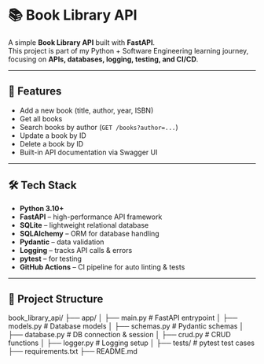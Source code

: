 # 📚 Book Library API

A simple **Book Library API** built with **FastAPI**.  
This project is part of my Python + Software Engineering learning journey, focusing on **APIs, databases, logging, testing, and CI/CD**.

---

## 🚀 Features
- Add a new book (title, author, year, ISBN)  
- Get all books  
- Search books by author (`GET /books?author=...`)  
- Update a book by ID  
- Delete a book by ID  
- Built-in API documentation via Swagger UI  

---

## 🛠️ Tech Stack
- **Python 3.10+**  
- **FastAPI** – high-performance API framework  
- **SQLite** – lightweight relational database  
- **SQLAlchemy** – ORM for database handling  
- **Pydantic** – data validation  
- **Logging** – tracks API calls & errors  
- **pytest** – for testing  
- **GitHub Actions** – CI pipeline for auto linting & tests  

---

## 📂 Project Structure
book_library_api/
├── app/
│ ├── main.py # FastAPI entrypoint
│ ├── models.py # Database models
│ ├── schemas.py # Pydantic schemas
│ ├── database.py # DB connection & session
│ ├── crud.py # CRUD functions
│ ├── logger.py # Logging setup
│ ├── tests/ # pytest test cases
├── requirements.txt
├── README.md
